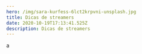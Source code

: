 ```yaml
---
hero: /img/sara-kurfess-6lct2krpvni-unsplash.jpg
title: Dicas de streamers
date: 2020-10-19T17:13:41.525Z
description: Dicas de streamers
---
```

a